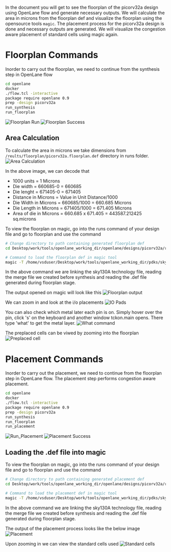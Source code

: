 In the document you will get to see the floorplan of the picorv32a design using OpenLane flow and generate necessary outputs. We will calculate the area in microns from the floorplan def and visualize the floorplan using the opensource tools `magic`. The placement process for the picorv32a design is done and necessary outputs are generated. We will visualize the congestion aware placement of standard cells using magic again.

# Floorplan Commands

Inorder to carry out the floorplan, we need to continue from the synthesis step in OpenLane flow

```bash
cd openlane
docker
./flow.tcl -interactive
package require openlane 0.9
prep -design picorv32a
run_synthesis
run_floorplan
```
![Floorplan Run](images/run_floorplan.png)
![Floorplan Success](images/floorplan%20success.png)

## Area Calculation 
To calculate the area in microns we take dimensions from `/reults/floorplan/picorv32a.floorplan.def` directory in runs folder.
![Area Calculation](images/area_calc.png)

In the above image, we can decode that 
- 1000 units = 1 Microns
- Die width = 660685-0 = 660685
- Die lenght = 671405-0 = 671405
- Distance in Microns = Value in Unit Distance/1000
- Die Width in Microns = 660685/1000 = 660.685 Microns
- Die Length in Microns = 671405/1000 = 671.405 Microns
- Area of die in Microns = 660.685 x 671.405 = 443587.212425 sq.microns

To view the floorplan on magic, go into the runs command of your design file and go to floorplan and use the command

```bash
# Change directory to path containing generated floorplan def
cd Desktop/work/tools/openlane_working_dir/openlane/designs/picorv32a/runs/27-10_10-22/results/floorplan/

# Command to load the floorplan def in magic tool
magic -T /home/vsduser/Desktop/work/tools/openlane_working_dir/pdks/sky130A/libs.tech/magic/sky130A.tech lef read ../../tmp/merged.lef def read picorv32a.floorplan.def &
```

In the above command we are linking the sky130A technology file, reading the merge file we created before synthesis and reading the .def file generated during floorplan stage. 

The output opened on magic will look like this 
![Floorplan output](images/floorplan.png)

We can zoom in and look at the i/o placements 
![IO Pads](images/pins.png)

You can also check which metal later each pin is on. Simply hover over the pin, click 's' on the keyboard and another window tckon.main opens. There type 'what' to get the metal layer.
![What command](images/what_command.png)

The preplaced cells can be viwed by zooming into the floorplan 
![Preplaced cell](images/pre_placeed%20cell.png)

# Placement Commands

Inorder to carry out the placement, we need to continue from the floorplan step in OpenLane flow. The placement step performs congestion aware placement. 

```bash
cd openlane
docker
./flow.tcl -interactive
package require openlane 0.9
prep -design picorv32a
run_synthesis
run_floorplan
run_placement
```
![Run_Placement](images/placement%20run.png)
![Placement Success](images/placement%20success.png)

## Loading the .def file into magic
To view the floorplan on magic, go into the runs command of your design file and go to floorplan and use the command

```bash
# Change directory to path containing generated placement def
cd Desktop/work/tools/openlane_working_dir/openlane/designs/picorv32a/runs/27-10_10-22/results/placement/

# Command to load the placement def in magic tool
magic -T /home/vsduser/Desktop/work/tools/openlane_working_dir/pdks/sky130A/libs.tech/magic/sky130A.tech lef read ../../tmp/merged.lef def read picorv32a.placement.def &
```

In the above command we are linking the sky130A technology file, reading the merge file we created before synthesis and reading the .def file generated during floorplan stage. 

The output of the placement process looks like the below image 
![Placement](images/congestion_placement.png)

Upon zooming in we can view the standard cells used 
![Standard cells](images/standard_cell.png)